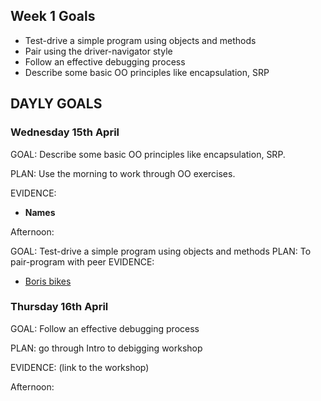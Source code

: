 ## Week 1 Goals

* Test-drive a simple program using objects and methods
* Pair using the driver-navigator style
* Follow an effective debugging process
* Describe some basic OO principles like encapsulation, SRP


## DAYLY GOALS

### Wednesday 15th April

GOAL: Describe some basic OO principles like encapsulation, SRP.

PLAN: Use the morning to work through OO exercises.

EVIDENCE: 
* **Names**

Afternoon:

GOAL: Test-drive a simple program using objects and methods
PLAN: To pair-program with peer
EVIDENCE:
* [Boris bikes](https://github.com/pauladarias/boris_bikes)



### Thursday 16th April

GOAL: Follow an effective debugging process

PLAN: go through Intro to debigging workshop

EVIDENCE: (link to the workshop)

Afternoon:








